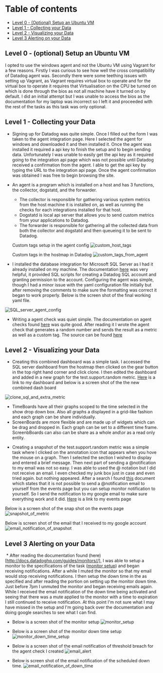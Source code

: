 Table of contents
=================

- [Level 0 - (Optional) Setup an Ubuntu VM](##level-0)
- [Level 1 - Collecting your Data](##level-1)
- [Level 2 - Visualizing your Data](#Level-2---Visualizing-your-Data)
- [Level 3  Alerting on your Data](#Level-3-Alerting-on-your-Data) 



## Level 0 - (optional) Setup an Ubuntu VM

I opted to use the windows agent and not the Ubuntu VM using Vagrant for a few reasons. Firstly I was curious to see how well the cross compatibility of Datadog agent was. 
Secondly there were some teething issues with setting up Vagrant, as Vagrant requires virtual box to operate and for the virtual box to operate it requires that Virtualisation on the CPU be turned on which is done through the bios as not all machine have it turned on by default. I did an initial attempt but I was unable to access the bios as the documentation for my laptop was incorrect so I left it and proceeded with the rest of the tasks as this task was only optional.

## Level 1 - Collecting your Data

  * Signing up for Datadog was quite simple. Once I filled out the form I was taken to the agent integration page. Here I selected the agent for windows and downloaded it and then installed it. Once the agent was installed it required a api key to finish the setup and to begin sending data. Unfortunately I was unable to easily get the api key as it required going to the integration api page which was not possible until Datadog received a confirmation from the agent. I able to get the api key by typing the URL to the integration api page. Once the agent confirmation was obtained I was free to begin browsing the site. 

  * An agent is a program which is installed on a host and has 3 functions, the collector, dogstatd, and the forwarder.
    - The collector is responsible for gathering various system metrics from the host machine it is installed on, as well as running the checks for each integrations installed for that host.
    - Dogstatd is local api server that allows you to send custom metrics from your applications to Datadog.
    - The forwarder is responsible for gathering all the collected data from both the collector and dogstatd and then queueing it to be sent to Datadog.

    Custom tags setup in the agent config ![custom_host_tags](images/custom_host_tags.png)

    Custom tags in the hostmap in Datadog ![custom_tags_from_agent](images/Custom_tags_from_agent.png) 

  * I installed the database integration for Microsoft SQL Server as I had it already installed on my machine. The documentation [here](https://app.datadoghq.com/account/settings#integrations/SQL_server) was very helpful, it provided SQL scripts for creating a Datadog SQL account and granting permission to the account. Configuring the agent was simple, though I had a minor issue with the yaml configuration file initially but after removing the comments to make sure the formatting was correct it began to work properly. Below is the screen shot of the final working yaml file.
  
  ![SQL_server_agent_config](images/sql_server_agent_config.png)

  * Writing a agent check was quiet simple. The documentation on agent checks found [here](http://docs.datadoghq.com/guides/agent_checks/) was quite good. After reading it I wrote the agent check that generates a random number and sends the result as a metric as well as a custom tag. The source can be found [here](/code)

## Level 2 - Visualizing your Data

  * Creating this combined dashboard was a simple task. I accessed the SQL server dashboard from the hostmap then clicked on the gear button in the top right hand corner and click clone. I then edited the dashboard and added in a new graph for the test.support.random metric. [Here](https://app.datadoghq.com/dash/292968/sqlserver--test-agent--overview?live=true&page=0&is_auto=false&from_ts=1495674984858&to_ts=1495678584858&tile_size=s) is a link to my dashboard and below is a screen shot of the the new combined dash board
  
  ![clone_sql_and_extra_metric](images/clone_sql_and_extra_metric.png)

   - TimeBoards have all their graphs scoped to the time selected in the show drop down box. Also all graphs a displayed in a grid-like fashion and each graph can be share individually.
   - ScreenBoards are more flexible and are made up of widgets which can be drag and dropped in. Each graph can be set to a different time frame. ScreenbBoards can also can be share as a whole and\or as a read only entity.

  * Creating a snapshot of the test.support.random metric was a simple task where I clicked on the annotation icon that appears when you hove the mouse on a graph. Then I selected the section I wished to display and entered a brief message. Then next part of sending a @notification to my email was not so easy. I was able to used the @ notation but I did not receive an email. I even checked my junk box just in case and even tried again. but nothing appeared. After a search I found [this](https://help.datadoghq.com/hc/en-us/articles/203038119-What-do-notifications-do-in-Datadog-) document which states that it is not possible to send a @notification email to yourself from the events page but you can setup monitor notification to yourself. So I send the notification to my google email to make sure everything work and it did. [Here](https://app.datadoghq.com/event/stream?tags_execution=and&show_private=true&per_page=30&aggregate_up=true&use_date_happened=false&display_timeline=true&from_ts=1494990000000&priority=normal&is_zoomed=false&status=all&to_ts=1495594800000&is_auto=false&incident=true&only_discussed=false&no_user=false&page=0&live=true&bucket_size=10800000#) is a link to my events page

  Below is a screen shot of the snap shot on the events page
  ![snapshot_of_metric](images/snapshot_of_metric.png)

  Below is screen shot of the email that I received to my google account
  ![email_notification_of_snapshot](images/email_notification_of_snapshot.png)

## Level 3 Alerting on your Data

  * After reading the documentation found (here)[http://docs.datadoghq.com/guides/monitors//], I was able to setup a monitor to the specifications of the task ([monitor setup](https://app.datadoghq.com/monitors#2123423/edit)) and began receiving notifications. After a while I muted the monitor so that my email would stop receiving notifications. I then setup the down time in the as specified and after reading the portion on setting up the monitor down time. Just before 7pm I unmuted the monitor and began receiving emails again. While I received the email notification of the down time being activated and seeing that there was a mute applied to the monitor with a time to expiration I still continued to receive notification. At this point I'm not sure what I may have missed in the setup and I'm going back over the documentation and doing google searches to see what I can find. 

  * Below is a screen shot of the monitor setup
  	![monitor_setup](images/monitor_setup.png) 

  * Below is a screen shot of the monitor down time setup
  	![monitor_down_time_setup](images/monitor_down_time_setup.png)

  * Below is a screen shot of the email notification of threshold breach for the agent check I created
	![email_alert](images/email_alert.png)

  * Below is screen shot of the email notification of the scheduled down time.
	![email_notification_of_down_time](images/email_notification_of_down_time.png)

